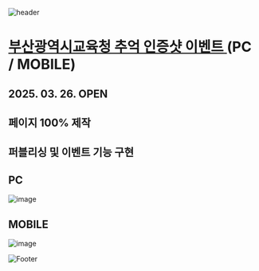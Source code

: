 ![header](https://capsule-render.vercel.app/api?type=wave&color=auto&height=150&section=header&text=2025.%2003.%2024%20-%2003.%2025&fontSize=60)

# <a href="https://onlinepage.co.kr/2025busandu/"> 부산광역시교육청 추억 인증샷 이벤트 </a> (PC / MOBILE)
## 2025. 03. 26. OPEN
## 페이지 100% 제작 <br>
## 퍼블리싱 및 이벤트 기능 구현

## PC
![image](https://github.com/user-attachments/assets/fd4c3833-f1d6-4350-850a-d930f7559d5e)



## MOBILE
![image](https://github.com/user-attachments/assets/650e06fa-4c85-48e9-b2a3-1a8ddff394d5)





![Footer](https://capsule-render.vercel.app/api?type=waving&color=auto&height=200&section=footer)










